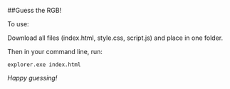 ##Guess the RGB!

To use:

Download all files (index.html, style.css, script.js) and place in one folder. 

Then in your command line, run:

`explorer.exe index.html`


*Happy guessing!*

